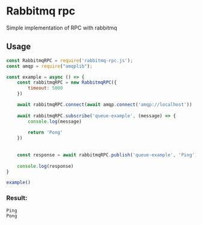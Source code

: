 # Rabbitmq rpc

Simple implementation of RPC with rabbitmq

## Usage

```javascript
const RabbitmqRPC = require('rabbitmq-rpc.js');
const amqp = require("amqplib");

const example = async () => {
    const rabbitmqRPC = new RabbitmqRPC({
        timeout: 5000
    })

    await rabbitmqRPC.connect(await amqp.connect('amqp://localhost'))
    
    await rabbitmqRPC.subscribe('queue-example', (message) => {
        console.log(message)
        
        return 'Pong'
    })
    
    
    const response = await rabbitmqRPC.publish('queue-example', 'Ping')
    
    console.log(response)
}

example()
```

### Result:

```
Ping
Pong
```